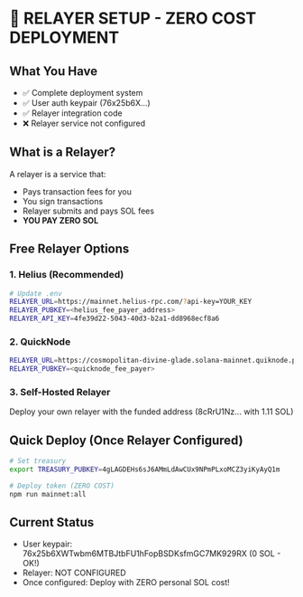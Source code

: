 # 🚀 RELAYER SETUP - ZERO COST DEPLOYMENT

## What You Have
- ✅ Complete deployment system
- ✅ User auth keypair (76x25b6X...)
- ✅ Relayer integration code
- ❌ Relayer service not configured

## What is a Relayer?
A relayer is a service that:
- Pays transaction fees for you
- You sign transactions
- Relayer submits and pays SOL fees
- **YOU PAY ZERO SOL**

## Free Relayer Options

### 1. Helius (Recommended)
```bash
# Update .env
RELAYER_URL=https://mainnet.helius-rpc.com/?api-key=YOUR_KEY
RELAYER_PUBKEY=<helius_fee_payer_address>
RELAYER_API_KEY=4fe39d22-5043-40d3-b2a1-dd8968ecf8a6
```

### 2. QuickNode
```bash
RELAYER_URL=https://cosmopolitan-divine-glade.solana-mainnet.quiknode.pro/7841a43ec7721a54d6facb64912eca1f1dc7237e
RELAYER_PUBKEY=<quicknode_fee_payer>
```

### 3. Self-Hosted Relayer
Deploy your own relayer with the funded address (8cRrU1Nz... with 1.11 SOL)

## Quick Deploy (Once Relayer Configured)

```bash
# Set treasury
export TREASURY_PUBKEY=4gLAGDEHs6sJ6AMmLdAwCUx9NPmPLxoMCZ3yiKyAyQ1m

# Deploy token (ZERO COST)
npm run mainnet:all
```

## Current Status
- User keypair: 76x25b6XWTwbm6MTBJtbFU1hFopBSDKsfmGC7MK929RX (0 SOL - OK!)
- Relayer: NOT CONFIGURED
- Once configured: Deploy with ZERO personal SOL cost!
